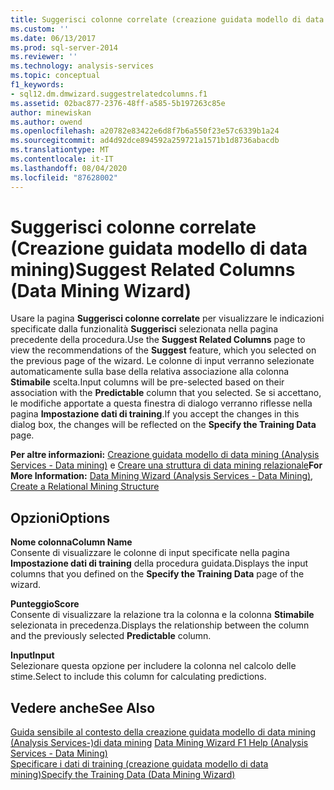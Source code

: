 ```yaml
---
title: Suggerisci colonne correlate (creazione guidata modello di data mining) | Microsoft Docs
ms.custom: ''
ms.date: 06/13/2017
ms.prod: sql-server-2014
ms.reviewer: ''
ms.technology: analysis-services
ms.topic: conceptual
f1_keywords:
- sql12.dm.dmwizard.suggestrelatedcolumns.f1
ms.assetid: 02bac877-2376-48ff-a585-5b197263c85e
author: minewiskan
ms.author: owend
ms.openlocfilehash: a20782e83422e6d8f7b6a550f23e57c6339b1a24
ms.sourcegitcommit: ad4d92dce894592a259721a1571b1d8736abacdb
ms.translationtype: MT
ms.contentlocale: it-IT
ms.lasthandoff: 08/04/2020
ms.locfileid: "87628002"
---
```

# <a name="suggest-related-columns-data-mining-wizard"></a><span data-ttu-id="bf87c-102">Suggerisci colonne correlate (Creazione guidata modello di data mining)</span><span class="sxs-lookup"><span data-stu-id="bf87c-102">Suggest Related Columns (Data Mining Wizard)</span></span>
  <span data-ttu-id="bf87c-103">Usare la pagina **Suggerisci colonne correlate** per visualizzare le indicazioni specificate dalla funzionalità **Suggerisci** selezionata nella pagina precedente della procedura.</span><span class="sxs-lookup"><span data-stu-id="bf87c-103">Use the **Suggest Related Columns** page to view the recommendations of the **Suggest** feature, which you selected on the previous page of the wizard.</span></span> <span data-ttu-id="bf87c-104">Le colonne di input verranno selezionate automaticamente sulla base della relativa associazione alla colonna **Stimabile** scelta.</span><span class="sxs-lookup"><span data-stu-id="bf87c-104">Input columns will be pre-selected based on their association with the **Predictable** column that you selected.</span></span> <span data-ttu-id="bf87c-105">Se si accettano, le modifiche apportate a questa finestra di dialogo verranno riflesse nella pagina **Impostazione dati di training**.</span><span class="sxs-lookup"><span data-stu-id="bf87c-105">If you accept the changes in this dialog box, the changes will be reflected on the **Specify the Training Data** page.</span></span>  
  
 <span data-ttu-id="bf87c-106">**Per altre informazioni:** [Creazione guidata modello di data mining &#40;Analysis Services - Data mining&#41;](data-mining/data-mining-wizard-analysis-services-data-mining.md) e [Creare una struttura di data mining relazionale](data-mining/create-a-relational-mining-structure.md)</span><span class="sxs-lookup"><span data-stu-id="bf87c-106">**For More Information:** [Data Mining Wizard &#40;Analysis Services - Data Mining&#41;](data-mining/data-mining-wizard-analysis-services-data-mining.md), [Create a Relational Mining Structure](data-mining/create-a-relational-mining-structure.md)</span></span>  
  
## <a name="options"></a><span data-ttu-id="bf87c-107">Opzioni</span><span class="sxs-lookup"><span data-stu-id="bf87c-107">Options</span></span>  
 <span data-ttu-id="bf87c-108">**Nome colonna**</span><span class="sxs-lookup"><span data-stu-id="bf87c-108">**Column Name**</span></span>  
 <span data-ttu-id="bf87c-109">Consente di visualizzare le colonne di input specificate nella pagina **Impostazione dati di training** della procedura guidata.</span><span class="sxs-lookup"><span data-stu-id="bf87c-109">Displays the input columns that you defined on the **Specify the Training Data** page of the wizard.</span></span>  
  
 <span data-ttu-id="bf87c-110">**Punteggio**</span><span class="sxs-lookup"><span data-stu-id="bf87c-110">**Score**</span></span>  
 <span data-ttu-id="bf87c-111">Consente di visualizzare la relazione tra la colonna e la colonna **Stimabile** selezionata in precedenza.</span><span class="sxs-lookup"><span data-stu-id="bf87c-111">Displays the relationship between the column and the previously selected **Predictable** column.</span></span>  
  
 <span data-ttu-id="bf87c-112">**Input**</span><span class="sxs-lookup"><span data-stu-id="bf87c-112">**Input**</span></span>  
 <span data-ttu-id="bf87c-113">Selezionare questa opzione per includere la colonna nel calcolo delle stime.</span><span class="sxs-lookup"><span data-stu-id="bf87c-113">Select to include this column for calculating predictions.</span></span>  
  
## <a name="see-also"></a><span data-ttu-id="bf87c-114">Vedere anche</span><span class="sxs-lookup"><span data-stu-id="bf87c-114">See Also</span></span>  
 <span data-ttu-id="bf87c-115">[Guida sensibile al contesto della creazione guidata modello di data mining &#40;Analysis Services-&#41;di data mining](data-mining-wizard-f1-help-analysis-services-data-mining.md) </span><span class="sxs-lookup"><span data-stu-id="bf87c-115">[Data Mining Wizard F1 Help &#40;Analysis Services - Data Mining&#41;](data-mining-wizard-f1-help-analysis-services-data-mining.md) </span></span>  
 [<span data-ttu-id="bf87c-116">Specificare i dati di training &#40;creazione guidata modello di data mining&#41;</span><span class="sxs-lookup"><span data-stu-id="bf87c-116">Specify the Training Data &#40;Data Mining Wizard&#41;</span></span>](specify-the-training-data-data-mining-wizard.md)  
  
  
